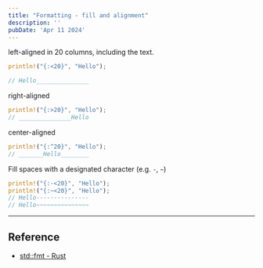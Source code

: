 ```yaml
---
title: "Formatting - fill and alignment"
description: ''
pubDate: 'Apr 11 2024'
---
```


left-aligned in 20 columns, including the text.
```rust
println!("{:<20}", "Hello");

// Hello_______________
```

right-aligned
```rust
println!("{:>20}", "Hello");
// _______________Hello
```

center-aligned
```rust
println!("{:^20}", "Hello");
// _______Hello________
```

Fill spaces with a designated character (e.g. `-`, `~`)
``` rust
println!("{:-<20}", "Hello");
println!("{:~<20}", "Hello");
// Hello---------------
// Hello~~~~~~~~~~~~~~~
```

---

## Reference
- [std::fmt - Rust](https://doc.rust-lang.org/std/fmt/#fillalignment)